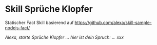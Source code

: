 # Skill Sprüche Klopfer

Statischer Fact Skill basierend auf https://github.com/alexa/skill-sample-nodejs-fact/

*Alexa, starte Sprüche Klopfer ... hier ist dein Spruch: ... xxx*
